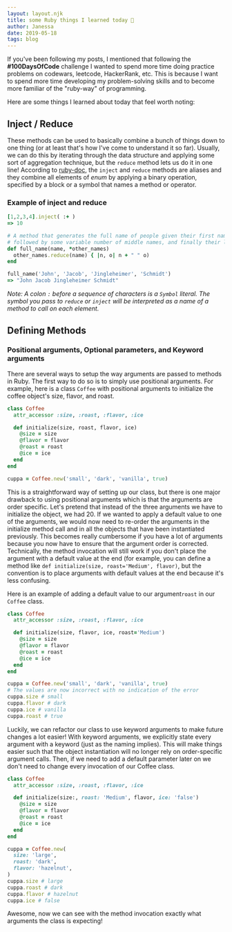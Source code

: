 ```yaml
---
layout: layout.njk
title: some Ruby things I learned today 💭
author: Janessa
date: 2019-05-18
tags: blog
---
```


If you've been following my posts, I mentioned that following the **#100DaysOfCode** challenge I wanted to spend more time doing practice problems on codewars, leetcode, HackerRank, etc. This is because I want to spend more time developing my problem-solving skills and to become more familiar of the "ruby-way" of programming.

Here are some things I learned about today that feel worth noting:

## Inject / Reduce

These methods can be used to basically combine a bunch of things down to one thing (or at least that's how I've come to understand it so far). Usually, we can do this by iterating through the data structure and applying some sort of aggregation technique, but the `reduce` method lets us do it in one line!
According to [ruby-doc](https://ruby-doc.org/core-2.4.0/Enumerable.html), the `inject` and `reduce` methods are aliases and they combine all elements of _enum_ by applying a binary operation, specified by a block or a symbol that names a method or operator.

### Example of inject and reduce

```ruby
[1,2,3,4].inject( :+ )
=> 10

# A method that generates the full name of people given their first name
# followed by some variable number of middle names, and finally their last name.
def full_name(name, *other_names)
  other_names.reduce(name) { |n, o| n + " " o)
end

full_name('John', 'Jacob', 'Jingleheimer', 'Schmidt')
=> "John Jacob Jingleheimer Schmidt"
```

_Note: A colon `:` before a sequence of characters is a `Symbol` literal. The symbol you pass to `reduce` or `inject` will be interpreted as a name of a method to call on each element._

## Defining Methods

### Positional arguments, Optional parameters, and Keyword arguments

There are several ways to setup the way arguments are passed to methods in Ruby. The first way to do so is to simply use positional arguments. For example, here is a class `Coffee` with positional arguments to initialize the coffee object's size, flavor, and roast.

```ruby
class Coffee
  attr_accessor :size, :roast, :flavor, :ice

  def initialize(size, roast, flavor, ice)
    @size = size
    @flavor = flavor
    @roast = roast
    @ice = ice
  end
end

cuppa = Coffee.new('small', 'dark', 'vanilla', true)
```

This is a straightforward way of setting up our class, but there is one major drawback to using positional arguments which is that the arguments are order specific. Let's pretend that instead of the three arguments we have to initialize the object, we had 20. If we wanted to apply a default value to one of the arguments, we would now need to re-order the arguments in the initialize method call and in all the objects that have been instantiated previously. This becomes really cumbersome if you have a lot of arguments because you now have to ensure that the argument order is corrected. Technically, the method invocation will still work if you don't place the argument with a default value at the end (for example, you can define a method like `def initialize(size, roast='Medium', flavor)`, but the convention is to place arguments with default values at the end because it's less confusing.

Here is an example of adding a default value to our argument`roast` in our `Coffee` class.

```ruby
class Coffee
  attr_accessor :size, :roast, :flavor, :ice

  def initialize(size, flavor, ice, roast='Medium')
    @size = size
    @flavor = flavor
    @roast = roast
    @ice = ice
  end
end

cuppa = Coffee.new('small', 'dark', 'vanilla', true)
# The values are now incorrect with no indication of the error
cuppa.size # small
cuppa.flavor # dark
cuppa.ice # vanilla
cuppa.roast # true
```

Luckily, we can refactor our class to use keyword arguments to make future changes a lot easier! With keyword arguments, we explicitly state every argument with a keyword (just as the naming implies). This will make things easier such that the object instantiation will no longer rely on order-specific argument calls. Then, if we need to add a default parameter later on we don't need to change every invocation of our Coffee class.

```ruby
class Coffee
  attr_accessor :size, :roast, :flavor, :ice

  def initialize(size:, roast: 'Medium', flavor, ice: 'false')
    @size = size
    @flavor = flavor
    @roast = roast
    @ice = ice
  end
end

cuppa = Coffee.new(
  size: 'large',
  roast: 'dark',
  flavor: 'hazelnut',
)
cuppa.size # large
cuppa.roast # dark
cuppa.flavor # hazelnut
cuppa.ice # false
```

Awesome, now we can see with the method invocation exactly what arguments the class is expecting!

